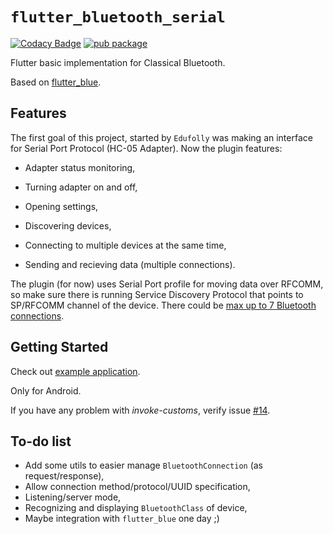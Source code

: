 
# `flutter_bluetooth_serial`

[![Codacy Badge](https://api.codacy.com/project/badge/Grade/e715d21e77394cfaacf9abd20b7d97cc)](https://app.codacy.com/app/edufolly/flutter_bluetooth_serial?utm_source=github.com&utm_medium=referral&utm_content=edufolly/flutter_bluetooth_serial&utm_campaign=Badge_Grade_Dashboard)
[![pub package](https://img.shields.io/pub/v/flutter_bluetooth_serial.svg)](https://pub.dartlang.org/packages/flutter_bluetooth_serial)

Flutter basic implementation for Classical Bluetooth.

Based on [flutter_blue](https://github.com/pauldemarco/flutter_blue).



## Features

The first goal of this project, started by `Edufolly` was making an interface for Serial Port Protocol (HC-05 Adapter). Now the plugin features:

+ Adapter status monitoring,

+ Turning adapter on and off,

+ Opening settings,

+ Discovering devices,

+ Connecting to multiple devices at the same time,

+ Sending and recieving data (multiple connections).

The plugin (for now) uses Serial Port profile for moving data over RFCOMM, so make sure there is running Service Discovery Protocol that points to SP/RFCOMM channel of the device. There could be [max up to 7 Bluetooth connections](https://stackoverflow.com/a/32149519/4880243).



## Getting Started

Check out [example application](example/README.md).

Only for Android.

If you have any problem with _invoke-customs_, verify issue [#14](https://github.com/edufolly/flutter_bluetooth_serial/issues/14).



## To-do list

+ Add some utils to easier manage `BluetoothConnection` (as request/response),
+ Allow connection method/protocol/UUID specification,
+ Listening/server mode,
+ Recognizing and displaying `BluetoothClass` of device,
+ Maybe integration with `flutter_blue` one day ;)


